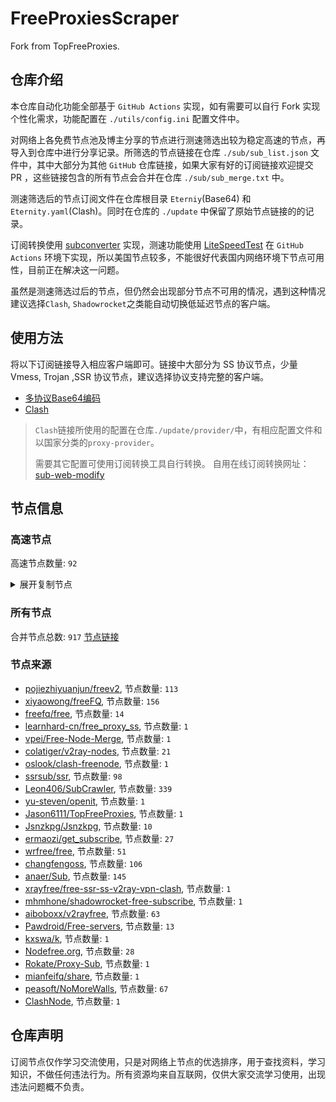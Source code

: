 # FreeProxiesScraper

Fork from TopFreeProxies.

## 仓库介绍
本仓库自动化功能全部基于 `GitHub Actions` 实现，如有需要可以自行 Fork 实现个性化需求，功能配置在 `./utils/config.ini` 配置文件中。

对网络上各免费节点池及博主分享的节点进行测速筛选出较为稳定高速的节点，再导入到仓库中进行分享记录。所筛选的节点链接在仓库 `./sub/sub_list.json` 文件中，其中大部分为其他 `GitHub` 仓库链接，如果大家有好的订阅链接欢迎提交 PR ，这些链接包含的所有节点会合并在仓库 `./sub/sub_merge.txt` 中。

测速筛选后的节点订阅文件在仓库根目录 `Eterniy`(Base64) 和 `Eternity.yaml`(Clash)。同时在仓库的 `./update` 中保留了原始节点链接的的记录。

订阅转换使用 [subconverter](https://github.com/tindy2013/subconverter) 实现，测速功能使用 [LiteSpeedTest](https://github.com/xxf098/LiteSpeedTest) 在 `GitHub Actions` 环境下实现，所以美国节点较多，不能很好代表国内网络环境下节点可用性，目前正在解决这一问题。

虽然是测速筛选过后的节点，但仍然会出现部分节点不可用的情况，遇到这种情况建议选择`Clash`, `Shadowrocket`之类能自动切换低延迟节点的客户端。

## 使用方法
将以下订阅链接导入相应客户端即可。链接中大部分为 SS 协议节点，少量 Vmess, Trojan ,SSR 协议节点，建议选择协议支持完整的客户端。

- [多协议Base64编码](https://raw.githubusercontent.com/caijh/FreeProxiesScraper/master/Eternity)
- [Clash](https://raw.githubusercontent.com/caijh/FreeProxiesScraper/master/Eternity.yaml)

>`Clash`链接所使用的配置在仓库`./update/provider/`中，有相应配置文件和以国家分类的`proxy-provider`。
>
>需要其它配置可使用订阅转换工具自行转换。
>自用在线订阅转换网址：[sub-web-modify](https://sub.v1.mk/)

## 节点信息
### 高速节点
高速节点数量: `92`
<details>
  <summary>展开复制节点</summary>

    vmess://eyJ2IjoiMiIsInBzIjoi8J+HqPCfh7Mg5Y+w5rm+XzEyMTMyMDAwMSIsImFkZCI6IjEwMy4xNTkuMjA2LjM1IiwicG9ydCI6IjMxOTQ1IiwidHlwZSI6Im5vbmUiLCJpZCI6ImUyZTUxMWIwLTdkZWYtNGUxYi1kMjM4LTZjYjUzOTFiMmUzZiIsImFpZCI6IjAiLCJuZXQiOiJ3cyIsInBhdGgiOiIvIiwiaG9zdCI6IjEwMy4xNTkuMjA2LjM1IiwidGxzIjoiIn0=
    vmess://eyJ2IjoiMiIsInBzIjoi8J+Hr/Cfh7UgZ2l0aHViLmNvbS9mcmVlZnEgLSDml6XmnKzkuJzkuqxMaW5vZGXmlbDmja7kuK3lv4MgMSIsImFkZCI6InY2LjU4MzE4MS54eXoiLCJwb3J0IjoiODAiLCJ0eXBlIjoibm9uZSIsImlkIjoiNTYxZDk1MzMtZTIwYS00ZmYwLTgzZDQtODBkMGNjNTg4ZGZiIiwiYWlkIjoiMCIsIm5ldCI6IndzIiwicGF0aCI6Ii8iLCJob3N0IjoidjYuNTgzMTgxLnh5eiIsInRscyI6IiJ9
    vmess://eyJ2IjoiMiIsInBzIjoi8J+HrfCfh7Ag6aaZ5rivKOayueeuoeegtOino+i1hOa6kOWQmzIuMCkgMiIsImFkZCI6IjAwMDAwMDAwMDAwMDAwMDAwMDAwMDAwMDAwMDAwMDAwMDAwMDAwMDAwMDAwMDAwMDAwMDAwMDAwMDAwMDAyYS5ub2RlLWZvci1iaWdhaXJwb3J0LndpbiIsInBvcnQiOiI0NDMiLCJ0eXBlIjoibm9uZSIsImlkIjoiNzgwNjVjMTQtZmM4MC00MGI1LWE0NmMtMGUzNGVmZGY4MmZhIiwiYWlkIjoiMCIsIm5ldCI6IndzIiwicGF0aCI6Ii8iLCJob3N0IjoiMDAwMDAwMDAwMDAwMDAwMDAwMDAwMDAwMDAwMDAwMDAwMDAwMDAwMDAwMDAwMDAwMDAwMDAwMDAwMDAwMDJhLm5vZGUtZm9yLWJpZ2FpcnBvcnQud2luIiwidGxzIjoiIn0=
    vmess://eyJ2IjoiMiIsInBzIjoi8J+HrfCfh7Ag6aaZ5rivKOayueeuoeegtOino+i1hOa6kOWQmzIuMCkiLCJhZGQiOiJpbjA1Lm15MTE4OC5vcmciLCJwb3J0IjoiNjMwODIiLCJ0eXBlIjoibm9uZSIsImlkIjoiYzE1MTdkZjQtNjQ1NC0zOWNlLTkwMzctZDVlY2NmYzcwM2I3IiwiYWlkIjoiMCIsIm5ldCI6IndzIiwicGF0aCI6Ii8iLCJob3N0IjoiaGt0My1jZG4udGVuY2VudC5iZXN0IiwidGxzIjoiIn0=
    vmess://eyJ2IjoiMiIsInBzIjoi8J+Hr/Cfh7Ug5pel5pysKOayueeuoeegtOino+i1hOa6kOWQmzIuMCkgNCIsImFkZCI6ImdnMS50YW5nbHUueHl6IiwicG9ydCI6IjgwIiwidHlwZSI6Im5vbmUiLCJpZCI6ImE0ZDFkM2RkLTUwOTctNGRkNS05M2ZhLTliNDEyMjMzMTc0ZiIsImFpZCI6IjAiLCJuZXQiOiJ3cyIsInBhdGgiOiIvYXBpL3YzL2Rvd25sb2FkLmdldEZpbGUiLCJob3N0Ijoic3Nyc3ViLnYwMi5hc3VrYS5idXp6IiwidGxzIjoiIn0=
    vmess://eyJ2IjoiMiIsInBzIjoi8J+Hr/Cfh7Ug5pel5pysKOayueeuoeegtOino+i1hOa6kOWQmzIuMCkgMyIsImFkZCI6ImluMDYubXkxMTg4Lm9yZyIsInBvcnQiOiI2MzA4NiIsInR5cGUiOiJub25lIiwiaWQiOiJjMTUxN2RmNC02NDU0LTM5Y2UtOTAzNy1kNWVjY2ZjNzAzYjciLCJhaWQiOiIwIiwibmV0Ijoid3MiLCJwYXRoIjoiL211Z3VhIiwiaG9zdCI6ImpwLWJhbGFuY2VyLm15bjFkZXMuY29tIiwidGxzIjoidGxzIn0=
    vmess://eyJ2IjoiMiIsInBzIjoi8J+Hr/Cfh7Ug5pel5pysKOayueeuoeegtOino+i1hOa6kOWQmzIuMCkiLCJhZGQiOiJpbjA0Lm15MTE4OC5vcmciLCJwb3J0IjoiNjMwODYiLCJ0eXBlIjoibm9uZSIsImlkIjoiYzE1MTdkZjQtNjQ1NC0zOWNlLTkwMzctZDVlY2NmYzcwM2I3IiwiYWlkIjoiMCIsIm5ldCI6IndzIiwicGF0aCI6Ii9tdWd1YSIsImhvc3QiOiJqcC1iYWxhbmNlci5teW4xZGVzLmNvbSIsInRscyI6InRscyJ9
    vmess://eyJ2IjoiMiIsInBzIjoi8J+Hr/Cfh7UgSlDwn5iIU1NSU1VCXzM1NTc4OTM1ODciLCJhZGQiOiJ5ZDIuYWluaXZwLmNvbSIsInBvcnQiOiIzMzIwMiIsInR5cGUiOiJub25lIiwiaWQiOiI5MjA0YWZjZC0wMjNlLTc4MWYtMWFiYy1jMTJlZmNjZDEzNDQiLCJhaWQiOiIwIiwibmV0Ijoid3MiLCJwYXRoIjoiL3JheSIsImhvc3QiOiJ5ZDIuYWluaXZwLmNvbSIsInRscyI6InRscyJ9
    ss://YWVzLTI1Ni1jZmI6YW1hem9uc2tyMDU@54.199.66.30:443#%F0%9F%87%AF%F0%9F%87%B5%20JP%F0%9F%98%88SSRSUB_3528396055
    trojan://95b@117.123.144.67:28825?allowInsecure=0&sni=30388d70-6f5c-4d7c-8daa-9d3df7c5c526.9150e878-8296-4798-a172-c3fe66b8dee5.ddnsgeek.com#%F0%9F%87%B0%F0%9F%87%B7%20%E9%9F%A9%E5%9B%BD%2BV2CROSS.COM
    trojan://95b@211.107.201.14:25001?allowInsecure=0&sni=5ae52850-e7f0-481c-8cff-6c1ed17fd9f1.91f1a2e9-9f15-4330-996f-0b6bc7c8fa5b.theworkpc.com#%F0%9F%87%B0%F0%9F%87%B7%20%E9%9F%A9%E5%9B%BD%2BV2CROSS.COM%202
    trojan://2155145a-b1b5-443a-8977-670f6bd10f02@bgroup.node1.t.nodelist-airport.com:50001?allowInsecure=0#%F0%9F%87%AF%F0%9F%87%B5%20%E6%97%A5%E6%9C%AC%2B%E4%B8%9C%E4%BA%ACAmazon%E6%95%B0%E6%8D%AE%E4%B8%AD%E5%BF%83
    trojan://a3ca0380-8a17-403a-a5b3-a9f6e59be193@claw-ali-hkg-1ge.china-next-generation-any-path-smart-route-global.2h.ma:443?allowInsecure=0&sni=claw-ali-hkg-1ge.china-next-generation-any-path-smart-route-global.2h.ma#%F0%9F%87%AD%F0%9F%87%B0%20%E9%A6%99%E6%B8%AF%2B%E9%98%BF%E9%87%8C%E4%BA%91
    trojan://95b@aliyun.2096.us.kg:443?allowInsecure=0&sni=68123106-3e43-4958-b75a-b06e81eabf79.50d88e28-a870-497d-bf87-c20fb6802871.camdvr.org#%F0%9F%87%AD%F0%9F%87%B0%20%E9%A6%99%E6%B8%AF%2B%E7%94%B5%E8%AE%AF%E7%9B%88%E7%A7%91%E6%9C%89%E9%99%90%E5%85%AC%E5%8F%B8
    vmess://eyJ2IjoiMiIsInBzIjoi8J+HrfCfh7AgSEvwn5iIU1NSU1VCXzMxMjgyOTIyMzciLCJhZGQiOiIxMjAuMjMyLjE1My4yNyIsInBvcnQiOiI1ODAwMiIsInR5cGUiOiJub25lIiwiaWQiOiI0MTgwNDhhZi1hMjkzLTRiOTktOWIwYy05OGNhMzU4MGRkMjQiLCJhaWQiOiI2NCIsIm5ldCI6InRjcCIsInBhdGgiOiIvIiwiaG9zdCI6IjY4MTIzMTA2LTNlNDMtNDk1OC1iNzVhLWIwNmU4MWVhYmY3OS41MGQ4OGUyOC1hODcwLTQ5N2QtYmY4Ny1jMjBmYjY4MDI4NzEuY2FtZHZyLm9yZyIsInRscyI6IiJ9
    vmess://eyJ2IjoiMiIsInBzIjoi8J+HqPCfh7Mg5Y+w5rm+XzEyMTMyMDAwMiIsImFkZCI6IjQ1LjEyMS40OC4xOTYiLCJwb3J0IjoiMTAwMDEiLCJ0eXBlIjoibm9uZSIsImlkIjoiMGVkMzU2MjktOTE5YS00ODkxLWJhMGYtMTNjZDE5OGY4NjNiIiwiYWlkIjoiMCIsIm5ldCI6InRjcCIsInBhdGgiOiIvIiwiaG9zdCI6IjY4MTIzMTA2LTNlNDMtNDk1OC1iNzVhLWIwNmU4MWVhYmY3OS41MGQ4OGUyOC1hODcwLTQ5N2QtYmY4Ny1jMjBmYjY4MDI4NzEuY2FtZHZyLm9yZyIsInRscyI6IiJ9
    vmess://eyJ2IjoiMiIsInBzIjoi8J+HqPCfh7Mg5Y+w5rm+XzEyMTMyMDAwNiIsImFkZCI6IjEyMy41OC4xOTcuNzAiLCJwb3J0IjoiNDQzIiwidHlwZSI6Im5vbmUiLCJpZCI6IjRjYTAxOTZjLTA1ZTctNDVlYi05MDM2LTY5MmMyMDFmNDVmYiIsImFpZCI6IjAiLCJuZXQiOiJ3cyIsInBhdGgiOiIvIiwiaG9zdCI6IiIsInRscyI6IiJ9
    vmess://eyJ2IjoiMiIsInBzIjoi8J+HqPCfh7Mg5Y+w5rm+XzEyMTMyMDAwNyIsImFkZCI6IjE1Mi4zMi4xNjcuMTY2IiwicG9ydCI6IjE5NTg4IiwidHlwZSI6Im5vbmUiLCJpZCI6ImUxNjBkMGJhLTViMWEtNDQ4Yy1mY2ZiLTM1YmZjNWMyYjFiNSIsImFpZCI6IjAiLCJuZXQiOiJ0Y3AiLCJwYXRoIjoiLyIsImhvc3QiOiIiLCJ0bHMiOiIifQ==
    vmess://eyJ2IjoiMiIsInBzIjoi8J+HuPCfh6wg5paw5Yqg5Z2hXzEyMTMyMDAwMSIsImFkZCI6IjguMjIyLjIzOS43IiwicG9ydCI6IjMwMzI3IiwidHlwZSI6Im5vbmUiLCJpZCI6ImIzMTNlNjcwLWJmZDQtNGI2Mi1kMzE0LTBkMjk2ZTM2MzE5MiIsImFpZCI6IjAiLCJuZXQiOiJ0Y3AiLCJwYXRoIjoiLyIsImhvc3QiOiIiLCJ0bHMiOiIifQ==
    vmess://eyJ2IjoiMiIsInBzIjoi8J+HuPCfh6wg5paw5Yqg5Z2hXzEyMTMyMDAwNCIsImFkZCI6IjIwNy4xNDguNzcuMjE1IiwicG9ydCI6IjIiLCJ0eXBlIjoibm9uZSIsImlkIjoiNmUyMDgwYmMtMDdiMC00MDQ2LThjNmEtYmI1YTE4ZTEyZjdjIiwiYWlkIjoiMCIsIm5ldCI6IndzIiwicGF0aCI6Ii8iLCJob3N0IjoiIiwidGxzIjoiIn0=
    vmess://eyJ2IjoiMiIsInBzIjoi8J+HuPCfh6wg5paw5Yqg5Z2hXzEyMTMyMDAwOCIsImFkZCI6IjguMjE5LjI0MC4xMjAiLCJwb3J0IjoiMzI5NjkiLCJ0eXBlIjoibm9uZSIsImlkIjoiOTUyNDkwMjAtZmJiNy00NTkyLWVmY2UtNmFkMzk1NGMzZmFkIiwiYWlkIjoiMCIsIm5ldCI6InRjcCIsInBhdGgiOiIvIiwiaG9zdCI6IiIsInRscyI6IiJ9
    vmess://eyJ2IjoiMiIsInBzIjoi8J+HuPCfh6wg5paw5Yqg5Z2hXzEyMTMyMDAwOSIsImFkZCI6IjguMjE5LjU5LjYzIiwicG9ydCI6IjEyNjgxIiwidHlwZSI6Im5vbmUiLCJpZCI6ImNjNThjYmRjLWMzNmYtNDJmNC05MjU0LThmNGZjNTY0MjQ2YiIsImFpZCI6IjAiLCJuZXQiOiJ0Y3AiLCJwYXRoIjoiLyIsImhvc3QiOiIiLCJ0bHMiOiIifQ==
    vmess://eyJ2IjoiMiIsInBzIjoi8J+HuPCfh6wg5paw5Yqg5Z2hXzEyMTMyMDAzNyIsImFkZCI6IjguMjE5LjU5LjIyMiIsInBvcnQiOiI0Njk5OCIsInR5cGUiOiJub25lIiwiaWQiOiI1YzliZWQxYS03MTZiLTQzZTctYzgwNy05ZTA3NTgxODYzNjAiLCJhaWQiOiIwIiwibmV0Ijoid3MiLCJwYXRoIjoiLyIsImhvc3QiOiIiLCJ0bHMiOiIifQ==
    vmess://eyJ2IjoiMiIsInBzIjoi8J+HuPCfh6wg5paw5Yqg5Z2hXzEyMTMyMDA5MCIsImFkZCI6IjE0My40Mi42Ni45IiwicG9ydCI6IjQwNjM3IiwidHlwZSI6Im5vbmUiLCJpZCI6IjdlMzBkMDM5LTE3NTEtNGZiZC1hYTBhLTkxOGIwMzAwMzUxNSIsImFpZCI6IjAiLCJuZXQiOiJ3cyIsInBhdGgiOiIvY2hhbWkiLCJob3N0IjoiIiwidGxzIjoiIn0=
    vmess://eyJ2IjoiMiIsInBzIjoi8J+Hr/Cfh7Ug5pel5pysXzEyMTMyMDAwMSIsImFkZCI6IjEwMy4zNS4xOTAuNjUiLCJwb3J0IjoiNDQzIiwidHlwZSI6Im5vbmUiLCJpZCI6ImVkNTMxZWJlLTQ5NzEtNDdmOS1hODgxLTYzNmQwYjEwMWE0NSIsImFpZCI6IjAiLCJuZXQiOiJ3cyIsInBhdGgiOiIvIiwiaG9zdCI6IiIsInRscyI6IiJ9
    vmess://eyJ2IjoiMiIsInBzIjoi8J+Hr/Cfh7Ug5pel5pysXzEyMTMyMDAwNyIsImFkZCI6IjY0LjE3Ni4zOS4zMSIsInBvcnQiOiI1NjI2MiIsInR5cGUiOiJub25lIiwiaWQiOiI1OTBmMjc0NC1lOWQxLTRmMmMtYTM4NC1kMzViNzM2YmNhNDEiLCJhaWQiOiIwIiwibmV0IjoidGNwIiwicGF0aCI6Ii8iLCJob3N0IjoiIiwidGxzIjoiIn0=
    vmess://eyJ2IjoiMiIsInBzIjoi8J+Hr/Cfh7Ug5pel5pysXzEyMTMyMDAwOSIsImFkZCI6ImtreXgueXlkc2lpLmNvbSIsInBvcnQiOiI4MCIsInR5cGUiOiJub25lIiwiaWQiOiJmMzJmYjYzNy02N2ViLTQ4YmUtOWYyOS00NTIzYzQ3MjBkZTciLCJhaWQiOiIwIiwibmV0Ijoid3MiLCJwYXRoIjoiLyIsImhvc3QiOiJ5eHR3LjY1MTU2OC54eXoiLCJ0bHMiOiIifQ==
    vmess://eyJ2IjoiMiIsInBzIjoi8J+Hr/Cfh7Ug5pel5pysXzEyMTMyMDAyMiIsImFkZCI6IjE0OS4yOC4xOS42MyIsInBvcnQiOiI0MjI4MCIsInR5cGUiOiJub25lIiwiaWQiOiI4MjNjYTBkNC1hN2Y4LTRlOTktODA5MC0yMzUxZjcxOGQxMDYiLCJhaWQiOiIwIiwibmV0IjoidGNwIiwicGF0aCI6Ii8iLCJob3N0IjoieXh0dy42NTE1NjgueHl6IiwidGxzIjoiIn0=
    vmess://eyJ2IjoiMiIsInBzIjoi8J+Hr/Cfh7Ug5pel5pysXzEyMTMyMDAyMyIsImFkZCI6IjQ1Ljc3LjE3Ni4yMTciLCJwb3J0IjoiMTYxNDIiLCJ0eXBlIjoibm9uZSIsImlkIjoiMWY1N2ExY2MtZDM5NS00YmRlLWJmY2YtZjYyYThhNGY5NTU5IiwiYWlkIjoiMCIsIm5ldCI6InRjcCIsInBhdGgiOiIvIiwiaG9zdCI6Inl4dHcuNjUxNTY4Lnh5eiIsInRscyI6IiJ9
    vmess://eyJ2IjoiMiIsInBzIjoi8J+Hr/Cfh7Ug5pel5pysXzEyMTMyMDAyNCIsImFkZCI6IjEzOS4xODAuMjAyLjIxMyIsInBvcnQiOiI0MjQzNCIsInR5cGUiOiJub25lIiwiaWQiOiJkOWE3YzUyOS1mOThiLTQyOWItZWIyNi1jOTA5NzljOTEwYTMiLCJhaWQiOiIwIiwibmV0IjoidGNwIiwicGF0aCI6Ii8iLCJob3N0IjoieXh0dy42NTE1NjgueHl6IiwidGxzIjoiIn0=
    vmess://eyJ2IjoiMiIsInBzIjoi8J+Hr/Cfh7Ug5pel5pysXzEyMTMyMDAyNSIsImFkZCI6IjEzOS4xNjIuMTI1Ljk3IiwicG9ydCI6IjQ5NDk5IiwidHlwZSI6Im5vbmUiLCJpZCI6IjNjZTFkMmUzLTBlMWItNGIwMC05MjFiLWZjYzBmOGFiZTFmNiIsImFpZCI6IjAiLCJuZXQiOiJ0Y3AiLCJwYXRoIjoiLyIsImhvc3QiOiJ5eHR3LjY1MTU2OC54eXoiLCJ0bHMiOiIifQ==
    vmess://eyJ2IjoiMiIsInBzIjoi8J+Hr/Cfh7Ug5pel5pysXzEyMTMyMDAyNyIsImFkZCI6IjE3Mi4xMDUuMjI2LjE2NiIsInBvcnQiOiIzNjE3MyIsInR5cGUiOiJub25lIiwiaWQiOiI1ZGU4MDhkMS1iNzA3LTQ2MmMtODNmMy02ODczOTUwNGFkNzAiLCJhaWQiOiIwIiwibmV0IjoidGNwIiwicGF0aCI6Ii8iLCJob3N0IjoieXh0dy42NTE1NjgueHl6IiwidGxzIjoiIn0=
    vmess://eyJ2IjoiMiIsInBzIjoi8J+Hr/Cfh7Ug5pel5pysXzEyMTMyMDAyOCIsImFkZCI6IjIwMi4xODIuMTA3LjUyIiwicG9ydCI6IjEyNjI2IiwidHlwZSI6Im5vbmUiLCJpZCI6IjRiMDFlNTE3LWY5OGEtNGRiZC04MDJiLTAyMzMwMmFmYzJmNyIsImFpZCI6IjAiLCJuZXQiOiJ0Y3AiLCJwYXRoIjoiLyIsImhvc3QiOiJ5eHR3LjY1MTU2OC54eXoiLCJ0bHMiOiIifQ==
    vmess://eyJ2IjoiMiIsInBzIjoi8J+Hr/Cfh7Ug5pel5pysXzEyMTMyMDAyOSIsImFkZCI6IjEzOS4xNjIuOTAuMTcwIiwicG9ydCI6IjI5NDc1IiwidHlwZSI6Im5vbmUiLCJpZCI6ImQ5ZGM1MDZiLTliY2YtNDk3ZS1lYTExLTUzYzM2OWUyYjM0MyIsImFpZCI6IjAiLCJuZXQiOiJ0Y3AiLCJwYXRoIjoiLyIsImhvc3QiOiJ5eHR3LjY1MTU2OC54eXoiLCJ0bHMiOiIifQ==
    vmess://eyJ2IjoiMiIsInBzIjoi8J+Hr/Cfh7Ug5pel5pysXzEyMTMyMDAzOCIsImFkZCI6IjEzOC4yLjQ0LjIxMSIsInBvcnQiOiIyMDA4MSIsInR5cGUiOiJub25lIiwiaWQiOiI1OTNiODUyNS0wYzQ4LTRiMGYtZDlhZi0yZDczYTkxNDg5NzMiLCJhaWQiOiI2NCIsIm5ldCI6InRjcCIsInBhdGgiOiIvIiwiaG9zdCI6Inl4dHcuNjUxNTY4Lnh5eiIsInRscyI6IiJ9
    vmess://eyJ2IjoiMiIsInBzIjoi8J+Hr/Cfh7Ug5pel5pysXzEyMTMyMDA0NSIsImFkZCI6IjE2Ny4xNzkuODMuMTM4IiwicG9ydCI6IjM2MDEzIiwidHlwZSI6Im5vbmUiLCJpZCI6Ijk3NzAwMzcyLTA3ZDAtNGUxMC1kYjk2LTkzNzg0NGYzMGE1MCIsImFpZCI6IjAiLCJuZXQiOiJ0Y3AiLCJwYXRoIjoiLyIsImhvc3QiOiJ5eHR3LjY1MTU2OC54eXoiLCJ0bHMiOiIifQ==
    vmess://eyJ2IjoiMiIsInBzIjoi8J+Hr/Cfh7Ug5pel5pysXzEyMTMyMDA1MSIsImFkZCI6IjQ1Ljg4LjQzLjE0MyIsInBvcnQiOiI1MTgwMSIsInR5cGUiOiJub25lIiwiaWQiOiI0MTgwNDhhZi1hMjkzLTRiOTktOWIwYy05OGNhMzU4MGRkMjQiLCJhaWQiOiI2NCIsIm5ldCI6InRjcCIsInBhdGgiOiIvIiwiaG9zdCI6Inl4dHcuNjUxNTY4Lnh5eiIsInRscyI6IiJ9
    vmess://eyJ2IjoiMiIsInBzIjoi8J+Hr/Cfh7Ug5pel5pysXzEyMTMyMDA1NCIsImFkZCI6IjQ1Ljg4LjQzLjE2MyIsInBvcnQiOiI1MTgwMSIsInR5cGUiOiJub25lIiwiaWQiOiI0MTgwNDhhZi1hMjkzLTRiOTktOWIwYy05OGNhMzU4MGRkMjQiLCJhaWQiOiI2NCIsIm5ldCI6InRjcCIsInBhdGgiOiIvIiwiaG9zdCI6Inl4dHcuNjUxNTY4Lnh5eiIsInRscyI6IiJ9
    vmess://eyJ2IjoiMiIsInBzIjoi8J+HrfCfh7Ag6aaZ5rivXzEyMTMyMDAwMSIsImFkZCI6IjExNS4xMjYuNTAuMTExIiwicG9ydCI6IjE2Mzk5IiwidHlwZSI6Im5vbmUiLCJpZCI6IjBhODI0NjYwLThiMTctNDY2NS1kMmI0LWE4NmM3ZjE1ZDMyYSIsImFpZCI6IjAiLCJuZXQiOiJ0Y3AiLCJwYXRoIjoiLyIsImhvc3QiOiJ5eHR3LjY1MTU2OC54eXoiLCJ0bHMiOiIifQ==
    vmess://eyJ2IjoiMiIsInBzIjoi8J+HrfCfh7Ag6aaZ5rivXzEyMTMyMDAwOCIsImFkZCI6IjkxLjE0OS4yMzYuNzAiLCJwb3J0IjoiNTk2MzgiLCJ0eXBlIjoibm9uZSIsImlkIjoiOWZjZWMzMWQtNDBhYS00Zjk4LThjNDctMDI5NjA4NGZlM2ZmIiwiYWlkIjoiMCIsIm5ldCI6InRjcCIsInBhdGgiOiIvIiwiaG9zdCI6Inl4dHcuNjUxNTY4Lnh5eiIsInRscyI6IiJ9
    vmess://eyJ2IjoiMiIsInBzIjoi8J+HrfCfh7Ag6aaZ5rivXzEyMTMyMDAxMiIsImFkZCI6IjQ3LjI0Mi43Ni4xMjUiLCJwb3J0IjoiNDU2MzEiLCJ0eXBlIjoibm9uZSIsImlkIjoiZjE3ZDFhOTktNWIzYS00M2RhLWU1OWEtYWQ1NWNiYTg1YzI3IiwiYWlkIjoiMCIsIm5ldCI6IndzIiwicGF0aCI6Ii8iLCJob3N0IjoiIiwidGxzIjoiIn0=
    ss://Y2hhY2hhMjAtaWV0Zi1wb2x5MTMwNTo2ZDI0NzYxNy0wMWE4LTQ3MjAtOWM0ZS1jNWM2OGViZjc1YzU@tw.miaolianyunapp.com:51161#%F0%9F%87%A8%F0%9F%87%B3%20%E5%8F%B0%E6%B9%BE%2001
    trojan://0028109a-37ed-4ded-b858-e566388a904c@jp006.421421.xyz:20230?allowInsecure=0&sni=421421.xyz#%F0%9F%87%AF%F0%9F%87%B5%20%E6%97%A5%E6%9C%AC06
    trojan://0028109a-37ed-4ded-b858-e566388a904c@jp008.421421.xyz:20230?allowInsecure=0&sni=421421.xyz#%F0%9F%87%AF%F0%9F%87%B5%20%E6%97%A5%E6%9C%AC08
    vmess://eyJ2IjoiMiIsInBzIjoi8J+HuvCfh7gg576O5Zu9IDEwMCIsImFkZCI6IjEwNC4yNi4wLjE2MyIsInBvcnQiOiIyMDg2IiwidHlwZSI6Im5vbmUiLCJpZCI6ImJjNjVmYWMyLTdkYzctNDI2Zi1hY2RkLTA3NzlhNTAzNWJkZSIsImFpZCI6IjAiLCJuZXQiOiJ3cyIsInBhdGgiOiJnaXRodWIuY29tL0FsdmluOTk5OSIsImhvc3QiOiJwMS42MTMwNTUueHl6IiwidGxzIjoiIn0=
    vmess://eyJ2IjoiMiIsInBzIjoi8J+HuvCfh7gg576O5Zu9IDA4MSIsImFkZCI6IjEwNC4yNi4wLjExNCIsInBvcnQiOiI4ODgwIiwidHlwZSI6Im5vbmUiLCJpZCI6IjkwZjhmNGRjLTgwOTItNDM1NS05MDQ3LTA1ZjUwNmY1ZTlhYiIsImFpZCI6IjAiLCJuZXQiOiJ3cyIsInBhdGgiOiJnaXRodWIuY29tL0FsdmluOTk5OSIsImhvc3QiOiJtMS4xMDY3NzgueHl6IiwidGxzIjoiIn0=
    vmess://eyJ2IjoiMiIsInBzIjoi8J+HuvCfh7gg576O5Zu9IDA3OCIsImFkZCI6IjEwNC4xOC4xMTQuODMiLCJwb3J0IjoiODg4MCIsInR5cGUiOiJub25lIiwiaWQiOiI5MGY4ZjRkYy04MDkyLTQzNTUtOTA0Ny0wNWY1MDZmNWU5YWIiLCJhaWQiOiIwIiwibmV0Ijoid3MiLCJwYXRoIjoiZ2l0aHViLmNvbS9BbHZpbjk5OTkiLCJob3N0IjoibTEuMTA2Nzc4Lnh5eiIsInRscyI6IiJ9
    vmess://eyJ2IjoiMiIsInBzIjoi8J+HuvCfh7gg576O5Zu9IDA1MSIsImFkZCI6IjEwNC4yMS4yMzguMTYyIiwicG9ydCI6Ijg4ODAiLCJ0eXBlIjoibm9uZSIsImlkIjoiOTBmOGY0ZGMtODA5Mi00MzU1LTkwNDctMDVmNTA2ZjVlOWFiIiwiYWlkIjoiMCIsIm5ldCI6IndzIiwicGF0aCI6ImdpdGh1Yi5jb20vQWx2aW45OTk5IiwiaG9zdCI6Im0xLjEwNjc3OC54eXoiLCJ0bHMiOiIifQ==
    vmess://eyJ2IjoiMiIsInBzIjoi8J+HqPCfh6Yg5Yqg5ou/5aSnIDAxNCIsImFkZCI6IjEwNC4yNi41LjEwMyIsInBvcnQiOiIyMDgyIiwidHlwZSI6Im5vbmUiLCJpZCI6IjVmM2YwOWFkLTg5Y2ItNGU5NC1hN2FkLWFhODIzOTkxMzU1NSIsImFpZCI6IjAiLCJuZXQiOiJ3cyIsInBhdGgiOiJnaXRodWIuY29tL0FsdmluOTk5OSIsImhvc3QiOiJpcDMuNjkyOTE5OC54eXoiLCJ0bHMiOiIifQ==
    vmess://eyJ2IjoiMiIsInBzIjoi8J+HuvCfh7gg576O5Zu9IDAyNiIsImFkZCI6IjE2OC4xMDAuNi40NiIsInBvcnQiOiIyMDgyIiwidHlwZSI6Im5vbmUiLCJpZCI6IjVmM2YwOWFkLTg5Y2ItNGU5NC1hN2FkLWFhODIzOTkxMzU1NSIsImFpZCI6IjAiLCJuZXQiOiJ3cyIsInBhdGgiOiIvZ2l0aHViLmNvbS9BbHZpbjk5OTkiLCJob3N0IjoiaXAxOC42OTI5MTk4Lnh5eiIsInRscyI6IiJ9
    vmess://eyJ2IjoiMiIsInBzIjoi8J+HuvCfh7gg576O5Zu9IDA5MyIsImFkZCI6IjEwNC4xOC4xMTQuNSIsInBvcnQiOiIyMDg2IiwidHlwZSI6Im5vbmUiLCJpZCI6ImJjNjVmYWMyLTdkYzctNDI2Zi1hY2RkLTA3NzlhNTAzNWJkZSIsImFpZCI6IjAiLCJuZXQiOiJ3cyIsInBhdGgiOiJnaXRodWIuY29tL0FsdmluOTk5OSIsImhvc3QiOiJwMS42MTMwNTUueHl6IiwidGxzIjoiIn0=
    vmess://eyJ2IjoiMiIsInBzIjoi8J+HqPCfh6Yg5Yqg5ou/5aSnIDAxMiIsImFkZCI6IjEwNC4xOS40NS40NyIsInBvcnQiOiIyMDgyIiwidHlwZSI6Im5vbmUiLCJpZCI6IjVmM2YwOWFkLTg5Y2ItNGU5NC1hN2FkLWFhODIzOTkxMzU1NSIsImFpZCI6IjAiLCJuZXQiOiJ3cyIsInBhdGgiOiJnaXRodWIuY29tL0FsdmluOTk5OSIsImhvc3QiOiJpcDI4LjY5MjkxOTgueHl6IiwidGxzIjoiIn0=
    vmess://eyJ2IjoiMiIsInBzIjoi8J+HuvCfh7gg576O5Zu9IDAzOCIsImFkZCI6IjE0MS4xOTMuMjEzLjgxIiwicG9ydCI6IjIwODIiLCJ0eXBlIjoibm9uZSIsImlkIjoiNWYzZjA5YWQtODljYi00ZTk0LWE3YWQtYWE4MjM5OTEzNTU1IiwiYWlkIjoiMCIsIm5ldCI6IndzIiwicGF0aCI6Ii9naXRodWIuY29tL0FsdmluOTk5OSIsImhvc3QiOiJpcDE4LjY5MjkxOTgueHl6IiwidGxzIjoiIn0=
    vmess://eyJ2IjoiMiIsInBzIjoi8J+HuvCfh7gg576O5Zu9IDAyMCIsImFkZCI6IjE2Mi4xNTkuNDUuMTAyIiwicG9ydCI6IjIwODIiLCJ0eXBlIjoibm9uZSIsImlkIjoiNWYzZjA5YWQtODljYi00ZTk0LWE3YWQtYWE4MjM5OTEzNTU1IiwiYWlkIjoiMCIsIm5ldCI6IndzIiwicGF0aCI6ImdpdGh1Yi5jb20vQWx2aW45OTk5IiwiaG9zdCI6ImU0LjY5MjkxOTgueHl6IiwidGxzIjoiIn0=
    vmess://eyJ2IjoiMiIsInBzIjoi8J+HuvCfh7gg576O5Zu9IDA4MiIsImFkZCI6IjEwNC4xOC4xMTQuNjIiLCJwb3J0IjoiODg4MCIsInR5cGUiOiJub25lIiwiaWQiOiI5MGY4ZjRkYy04MDkyLTQzNTUtOTA0Ny0wNWY1MDZmNWU5YWIiLCJhaWQiOiIwIiwibmV0Ijoid3MiLCJwYXRoIjoiZ2l0aHViLmNvbS9BbHZpbjk5OTkiLCJob3N0IjoibTEuMTA2Nzc4Lnh5eiIsInRscyI6IiJ9
    vmess://eyJ2IjoiMiIsInBzIjoi8J+HqPCfh6Yg5Yqg5ou/5aSnIDAyNSIsImFkZCI6Imljb29rLnR3IiwicG9ydCI6IjIwODIiLCJ0eXBlIjoibm9uZSIsImlkIjoiNWYzZjA5YWQtODljYi00ZTk0LWE3YWQtYWE4MjM5OTEzNTU1IiwiYWlkIjoiMCIsIm5ldCI6IndzIiwicGF0aCI6ImdpdGh1Yi5jb20vQWx2aW45OTk5IiwiaG9zdCI6ImlwMy42OTI5MTk4Lnh5eiIsInRscyI6IiJ9
    vmess://eyJ2IjoiMiIsInBzIjoi8J+HqPCfh6Yg5Yqg5ou/5aSnIDA4NyIsImFkZCI6IjE2Mi4xNTkuMTQwLjkzIiwicG9ydCI6IjIwODIiLCJ0eXBlIjoibm9uZSIsImlkIjoiNWYzZjA5YWQtODljYi00ZTk0LWE3YWQtYWE4MjM5OTEzNTU1IiwiYWlkIjoiMCIsIm5ldCI6IndzIiwicGF0aCI6ImdpdGh1Yi5jb20vQWx2aW45OTk5IiwiaG9zdCI6ImlwMy42OTI5MTk4Lnh5eiIsInRscyI6IiJ9
    vmess://eyJ2IjoiMiIsInBzIjoi8J+HuvCfh7ggZ2l0aHViLmNvbS9mcmVlZnEgLSDnvo7lm71DbG91ZEZsYXJl5YWs5Y+4Q0RO6IqC54K5IDQiLCJhZGQiOiJ3d3cuZGFya3Jvb20ubG9sIiwicG9ydCI6IjgwODAiLCJ0eXBlIjoibm9uZSIsImlkIjoiMjI4MjZiNDQtNWMxYS00YjRiLWRiYWEtODNhMmU4YmQ5NWYwIiwiYWlkIjoiMCIsIm5ldCI6IndzIiwicGF0aCI6Ii8iLCJob3N0Ijoid3d3LmRhcmtyb29tLmxvbCIsInRscyI6IiJ9
    trojan://telegram-id-privatevpns@3.67.211.46:22222?allowInsecure=0&sni=trojan.burgerip.co.uk#%F0%9F%87%BA%F0%9F%87%B8%20%E7%BE%8E%E5%9B%BD%2BAmazon%2BEC2%E6%9C%8D%E5%8A%A1%E5%99%A8%204
    trojan://telegram-id-directvpn@3.78.23.212:22222?allowInsecure=0&sni=trojan.burgerip.co.uk#%F0%9F%87%BA%F0%9F%87%B8%20%E7%BE%8E%E5%9B%BD%2BAmazon%2BEC2%E6%9C%8D%E5%8A%A1%E5%99%A8%205
    trojan://telegram-id-privatevpns@13.36.4.38:22222?allowInsecure=0&sni=trojan.burgerip.co.uk#%F0%9F%87%BA%F0%9F%87%B8%20%E7%BE%8E%E5%9B%BD%2BAmazon%E6%95%B0%E6%8D%AE%E4%B8%AD%E5%BF%83
    trojan://telegram-id-privatevpns@18.169.245.178:22222?allowInsecure=0&sni=trojan.burgerip.co.uk#%F0%9F%87%BA%F0%9F%87%B8%20%E7%BE%8E%E5%9B%BD%2BAmazon%E6%95%B0%E6%8D%AE%E4%B8%AD%E5%BF%83%202
    trojan://telegram-id-privatevpns@18.175.105.52:22222?allowInsecure=0&sni=trojan.burgerip.co.uk#%F0%9F%87%BA%F0%9F%87%B8%20%E7%BE%8E%E5%9B%BD%2BAmazon%E6%95%B0%E6%8D%AE%E4%B8%AD%E5%BF%83%203
    trojan://bpb-trojan@104.17.147.22:2053?allowInsecure=0&sni=bPB-worker-PANeL1-e4p.paGes.DeV#%F0%9F%87%BA%F0%9F%87%B8%20%E7%BE%8E%E5%9B%BD%2BCloudFlare%E8%8A%82%E7%82%B9
    trojan://bpb-trojan@104.19.35.14:443?allowInsecure=0&sni=BPB-wOrkeR-pANel1-E4P.pageS.DeV#%F0%9F%87%BA%F0%9F%87%B8%20%E7%BE%8E%E5%9B%BD%2BCloudFlare%E8%8A%82%E7%82%B9%202
    trojan://Trevely@108.162.193.110:443?allowInsecure=0&sni=trojan.trevely.us.kg#%F0%9F%87%BA%F0%9F%87%B8%20%E7%BE%8E%E5%9B%BD%2BCloudFlare%E8%8A%82%E7%82%B9%203
    trojan://auto@162.159.136.232:8443?allowInsecure=0&sni=e9464f45.trauma-2r4.pages.dev#%F0%9F%87%BA%F0%9F%87%B8%20%E7%BE%8E%E5%9B%BD%2BCloudFlare%E8%8A%82%E7%82%B9%204
    ss://YWVzLTI1Ni1jZmI6YW1hem9uc2tyMDU@54.203.119.192:443#0%7C--11
    ss://YWVzLTI1Ni1jZmI6YW1hem9uc2tyMDU@47.128.246.130:443#0%7C--5
    vmess://eyJ2IjoiMiIsInBzIjoiVU3wn5iIU1NSU1VCXzI0ODc3NjgwMTAiLCJhZGQiOiIxNzIuNjQuMTY3LjM1IiwicG9ydCI6IjIwOTUiLCJ0eXBlIjoibm9uZSIsImlkIjoiMThkOTYxOTAtYzEwZi00NDhmLWE4MmEtMmQzNmRmNWMzY2RlIiwiYWlkIjoiMCIsIm5ldCI6IndzIiwicGF0aCI6Ii9naXRodWIuY29tL0FsdmluOTk5OSIsImhvc3QiOiJpcDExLjYwMTY3MjUueHl6IiwidGxzIjoiIn0=
    vmess://eyJ2IjoiMiIsInBzIjoi6L+Z5Lqb6IqC54K55Y+q6IO95aSH55So5oiW6ICF6Ziy5q2i5aSx6IGU77yM6Jm954S26LSo6YeP5bm25LiN5piv5b6I5aW977yM5Lmf6K+35L2O6LCD5L2/55SoKSAxMjEiLCJhZGQiOiJldXNlcnY5cC5lemRkbnMudGsiLCJwb3J0IjoiODAiLCJ0eXBlIjoibm9uZSIsImlkIjoiY2E4NzA0ODMtZmE3ZC00ZjY0LTk4M2EtNmVkNDU1MTQzYWNhIiwiYWlkIjoiMCIsIm5ldCI6IndzIiwicGF0aCI6Ii9saXZlIiwiaG9zdCI6ImV1c2VydjlwLmV6ZGRucy50ayIsInRscyI6IiJ9
    vmess://eyJ2IjoiMiIsInBzIjoi6L+Z5Lqb6IqC54K55Y+q6IO95aSH55So5oiW6ICF6Ziy5q2i5aSx6IGU77yM6Jm954S26LSo6YeP5bm25LiN5piv5b6I5aW977yM5Lmf6K+35L2O6LCD5L2/55SoKSAxMjkiLCJhZGQiOiJ3d3cuZGlnaXRhbG9jZWFuLmNvbSIsInBvcnQiOiI0NDMiLCJ0eXBlIjoibm9uZSIsImlkIjoiM2EzZTI2M2QtMjIzZi00OWNjLWJiZGItZjdlMDdhNTVlNmZlIiwiYWlkIjoiMCIsIm5ldCI6IndzIiwicGF0aCI6Ii8xMTExMTEub25saW5lIiwiaG9zdCI6Ind3dy5kaWdpdGFsb2NlYW4uY29tIiwidGxzIjoidGxzIn0=
    vmess://eyJ2IjoiMiIsInBzIjoi6L+Z5Lqb6IqC54K55Y+q6IO95aSH55So5oiW6ICF6Ziy5q2i5aSx6IGU77yM6Jm954S26LSo6YeP5bm25LiN5piv5b6I5aW977yM5Lmf6K+35L2O6LCD5L2/55SoKSAxMzAiLCJhZGQiOiJiYW40LmZlaWNsb3VkZGQubWUiLCJwb3J0IjoiNDQzIiwidHlwZSI6Im5vbmUiLCJpZCI6IjZkYTQzMWU0LWQ3YjEtNGY2MS1iM2UyLWYzZjhkNmYwM2JiOCIsImFpZCI6IjYwIiwibmV0Ijoid3MiLCJwYXRoIjoiL3NkYWZhc2ZzYSIsImhvc3QiOiJiYW40LmZlaWNsb3VkZGQubWUiLCJ0bHMiOiJ0bHMifQ==
    vmess://eyJ2IjoiMiIsInBzIjoi6L+Z5Lqb6IqC54K55Y+q6IO95aSH55So5oiW6ICF6Ziy5q2i5aSx6IGU77yM6Jm954S26LSo6YeP5bm25LiN5piv5b6I5aW977yM5Lmf6K+35L2O6LCD5L2/55SoKSAxMzEiLCJhZGQiOiIxMDMuODMuMTU2Ljg5IiwicG9ydCI6Ijg4ODgiLCJ0eXBlIjoibm9uZSIsImlkIjoiYWU3NDg2ZjktZDdiNy00ZjI2LTk3YTAtZGM1YjA5M2RmYTg5IiwiYWlkIjoiMSIsIm5ldCI6IndzIiwicGF0aCI6Ii8iLCJob3N0IjoiMTAzLjgzLjE1Ni44OSIsInRscyI6IiJ9
    ss://Y2hhY2hhMjAtaWV0Zi1wb2x5MTMwNTpmZFJBbDRzY1dEVGc@164.90.234.85:18492#%E8%BF%99%E4%BA%9B%E8%8A%82%E7%82%B9%E5%8F%AA%E8%83%BD%E5%A4%87%E7%94%A8%E6%88%96%E8%80%85%E9%98%B2%E6%AD%A2%E5%A4%B1%E8%81%94%EF%BC%8C%E8%99%BD%E7%84%B6%E8%B4%A8%E9%87%8F%E5%B9%B6%E4%B8%8D%E6%98%AF%E5%BE%88%E5%A5%BD%EF%BC%8C%E4%B9%9F%E8%AF%B7%E4%BD%8E%E8%B0%83%E4%BD%BF%E7%94%A8%29%20133
    ss://Y2hhY2hhMjAtaWV0Zi1wb2x5MTMwNTpIR0JkT0tkY0llcjU@167.99.192.30:3567#%E8%BF%99%E4%BA%9B%E8%8A%82%E7%82%B9%E5%8F%AA%E8%83%BD%E5%A4%87%E7%94%A8%E6%88%96%E8%80%85%E9%98%B2%E6%AD%A2%E5%A4%B1%E8%81%94%EF%BC%8C%E8%99%BD%E7%84%B6%E8%B4%A8%E9%87%8F%E5%B9%B6%E4%B8%8D%E6%98%AF%E5%BE%88%E5%A5%BD%EF%BC%8C%E4%B9%9F%E8%AF%B7%E4%BD%8E%E8%B0%83%E4%BD%BF%E7%94%A8%29%20135
    ss://Y2hhY2hhMjAtaWV0Zi1wb2x5MTMwNTpHIXlCd1BXSDNWYW8@78.129.253.9:809#%E8%BF%99%E4%BA%9B%E8%8A%82%E7%82%B9%E5%8F%AA%E8%83%BD%E5%A4%87%E7%94%A8%E6%88%96%E8%80%85%E9%98%B2%E6%AD%A2%E5%A4%B1%E8%81%94%EF%BC%8C%E8%99%BD%E7%84%B6%E8%B4%A8%E9%87%8F%E5%B9%B6%E4%B8%8D%E6%98%AF%E5%BE%88%E5%A5%BD%EF%BC%8C%E4%B9%9F%E8%AF%B7%E4%BD%8E%E8%B0%83%E4%BD%BF%E7%94%A8%29%20136
    vmess://eyJ2IjoiMiIsInBzIjoi6L+Z5Lqb6IqC54K55Y+q6IO95aSH55So5oiW6ICF6Ziy5q2i5aSx6IGU77yM6Jm954S26LSo6YeP5bm25LiN5piv5b6I5aW977yM5Lmf6K+35L2O6LCD5L2/55SoKSAxMzciLCJhZGQiOiJjYWNlcnRzLmRpZ2ljZXJ0LmNvbSIsInBvcnQiOiI0NDMiLCJ0eXBlIjoibm9uZSIsImlkIjoiNDYxMjYxOGMtMjRjZC00Mzc5LTk5MjQtY2ZkZjNkNjFmYTVhIiwiYWlkIjoiMCIsIm5ldCI6IndzIiwicGF0aCI6Ii8iLCJob3N0IjoiY2FjZXJ0cy5kaWdpY2VydC5jb20iLCJ0bHMiOiJ0bHMifQ==
    vmess://eyJ2IjoiMiIsInBzIjoi6L+Z5Lqb6IqC54K55Y+q6IO95aSH55So5oiW6ICF6Ziy5q2i5aSx6IGU77yM6Jm954S26LSo6YeP5bm25LiN5piv5b6I5aW977yM5Lmf6K+35L2O6LCD5L2/55SoKSAxMzgiLCJhZGQiOiIxNzMuMjQ1LjQ5LjIzIiwicG9ydCI6Ijg0NDMiLCJ0eXBlIjoibm9uZSIsImlkIjoiYTZhMzdlMDQtNWU4MS00NGM5LWJlNTMtYmFhM2ZmNDZlYjhiIiwiYWlkIjoiMCIsIm5ldCI6IndzIiwicGF0aCI6Ii8iLCJob3N0IjoiMTczLjI0NS40OS4yMyIsInRscyI6InRscyJ9
    vmess://eyJ2IjoiMiIsInBzIjoi6L+Z5Lqb6IqC54K55Y+q6IO95aSH55So5oiW6ICF6Ziy5q2i5aSx6IGU77yM6Jm954S26LSo6YeP5bm25LiN5piv5b6I5aW977yM5Lmf6K+35L2O6LCD5L2/55SoKSAxNDAiLCJhZGQiOiJybnR3by5sYW9iYW42NjYueHl6IiwicG9ydCI6IjQ0MyIsInR5cGUiOiJub25lIiwiaWQiOiIxMTRmNTc4Ni1hOGEwLTQ0NmEtYTMyZi00NDY4OTM0ODA1NjAiLCJhaWQiOiIxMCIsIm5ldCI6IndzIiwicGF0aCI6Ii8yNzM1MzQ4NmYzYTFkNGYvIiwiaG9zdCI6InJudHdvLmxhb2JhbjY2Ni54eXoiLCJ0bHMiOiJ0bHMifQ==
    vmess://eyJ2IjoiMiIsInBzIjoi6L+Z5Lqb6IqC54K55Y+q6IO95aSH55So5oiW6ICF6Ziy5q2i5aSx6IGU77yM6Jm954S26LSo6YeP5bm25LiN5piv5b6I5aW977yM5Lmf6K+35L2O6LCD5L2/55SoKSAxNDIiLCJhZGQiOiIzNC4xNDUuMTQ1Ljc2IiwicG9ydCI6IjQ0MyIsInR5cGUiOiJub25lIiwiaWQiOiI1ZjY0ZmE2NS03YjE0LTQ5YzUtOTU0ZC1hYTE1YzZiZmNhY2QiLCJhaWQiOiIwIiwibmV0Ijoid3MiLCJwYXRoIjoiL2Rvbmd0YWl3YW5nLmNvbSIsImhvc3QiOiIzNC4xNDUuMTQ1Ljc2IiwidGxzIjoidGxzIn0=
    vmess://eyJ2IjoiMiIsInBzIjoi6L+Z5Lqb6IqC54K55Y+q6IO95aSH55So5oiW6ICF6Ziy5q2i5aSx6IGU77yM6Jm954S26LSo6YeP5bm25LiN5piv5b6I5aW977yM5Lmf6K+35L2O6LCD5L2/55SoKSAxNDQiLCJhZGQiOiJjZi5naGV5Y2hpLm1lIiwicG9ydCI6IjgwODAiLCJ0eXBlIjoibm9uZSIsImlkIjoiYWQ5OGZmYTItOTE0Yi0xMWVkLWExZWItMDI0MmFjMTIwMDAyIiwiYWlkIjoiMCIsIm5ldCI6IndzIiwicGF0aCI6Ii93cyIsImhvc3QiOiJjZi5naGV5Y2hpLm1lIiwidGxzIjoiIn0=
    vmess://eyJ2IjoiMiIsInBzIjoi6L+Z5Lqb6IqC54K55Y+q6IO95aSH55So5oiW6ICF6Ziy5q2i5aSx6IGU77yM6Jm954S26LSo6YeP5bm25LiN5piv5b6I5aW977yM5Lmf6K+35L2O6LCD5L2/55SoKSAxNDYiLCJhZGQiOiIxMDQuMTguNy4xMzgiLCJwb3J0IjoiNDQzIiwidHlwZSI6Im5vbmUiLCJpZCI6IjNiNWUyNThlLThjNWUtNDVkMy1iN2QyLTAyYzhmNWZjMGJiMiIsImFpZCI6IjY0IiwibmV0Ijoid3MiLCJwYXRoIjoiLyIsImhvc3QiOiIxMDQuMTguNy4xMzgiLCJ0bHMiOiJ0bHMifQ==
    ss://YWVzLTI1Ni1nY206V0N1ejd5cmZaU0NRUVhTTnJ0R1B6MkhU@81.19.208.107:50168#%E8%BF%99%E4%BA%9B%E8%8A%82%E7%82%B9%E5%8F%AA%E8%83%BD%E5%A4%87%E7%94%A8%E6%88%96%E8%80%85%E9%98%B2%E6%AD%A2%E5%A4%B1%E8%81%94%EF%BC%8C%E8%99%BD%E7%84%B6%E8%B4%A8%E9%87%8F%E5%B9%B6%E4%B8%8D%E6%98%AF%E5%BE%88%E5%A5%BD%EF%BC%8C%E4%B9%9F%E8%AF%B7%E4%BD%8E%E8%B0%83%E4%BD%BF%E7%94%A8%29%20147
    ssr://ZGctaGstbm9kZTAyLmxpbmt0aGluay5hcHA6MTIwMjU6b3JpZ2luOm5vbmU6aHR0cF9wb3N0OlpUVnZjR3AxVEVSRlVRLz9ncm91cD1VMU5TVUhKdmRtbGtaWEkmcmVtYXJrcz04Si1IcmZDZmg3QWdZV1JwZkRBM01ETjJJQzBnWkdjdGFHc3RibTlrWlRBeSZvYmZzcGFyYW09WVdwaGVDNXRhV055YjNOdlpuUXVZMjl0JnByb3RvcGFyYW09
    vmess://eyJ2IjoiMiIsInBzIjoi6L+Z5Lqb6IqC54K55Y+q6IO95aSH55So5oiW6ICF6Ziy5q2i5aSx6IGU77yM6Jm954S26LSo6YeP5bm25LiN5piv5b6I5aW977yM5Lmf6K+35L2O6LCD5L2/55SoKSAxNDgiLCJhZGQiOiI0NS4xMzYuMjQ0LjE4MSIsInBvcnQiOiI4MCIsInR5cGUiOiJub25lIiwiaWQiOiJhMjU4ODFmMy05NjdmLTMyNjUtYmM3Zi05ZTY2ODU3YjAxNmIiLCJhaWQiOiIwIiwibmV0Ijoid3MiLCJwYXRoIjoiL2ZyLXVubGltaXR4eHgiLCJob3N0IjoiNDUuMTM2LjI0NC4xODEiLCJ0bHMiOiIifQ==
    ss://Y2hhY2hhMjAtaWV0Zi1wb2x5MTMwNTozNlpDSGVhYlVTZktqZlFFdko0SERW@185.242.86.156:54170#%F0%9F%87%B7%F0%9F%87%BA%20github.com%2Ffreefq%20-%20%E4%BF%84%E7%BD%97%E6%96%AF%20%201
    vmess://eyJ2IjoiMiIsInBzIjoi8J+HrvCfh7MgZ2l0aHViLmNvbS9mcmVlZnEgLSDljbDluqYgIDIiLCJhZGQiOiIyMDIuNzguMTYyLjUiLCJwb3J0IjoiNDQzIiwidHlwZSI6Im5vbmUiLCJpZCI6IjJmZjk3YzZkLTg1NTctNDJhNC1iNDNmLTE5Yzc3YzU5NTllYSIsImFpZCI6IjAiLCJuZXQiOiJ3cyIsInBhdGgiOiIvIiwiaG9zdCI6Imlyc29mdC5zeXRlcy5uZXQiLCJ0bHMiOiJ0bHMifQ==
    ss://YWVzLTI1Ni1nY206N0JjTGRzTzFXd2VvR0QwWA@193.243.147.128:40368#%F0%9F%87%B5%F0%9F%87%B1%20github.com%2Ffreefq%20-%20%E6%B3%A2%E5%85%B0%20%205
    vmess://eyJ2IjoiMiIsInBzIjoiZ2l0aHViLmNvbS9mcmVlZnEgLSDlub/kuJznnIHnp7vliqggNyIsImFkZCI6ImRhdGEtdXMtdjEuc2h3amZrdy5jbiIsInBvcnQiOiIyMDQwMSIsInR5cGUiOiJub25lIiwiaWQiOiJiMTQ3OGUyNC00OTE2LTNhYmUtOGYxNy0xNTkzMTAxMmVjYmUiLCJhaWQiOiIwIiwibmV0Ijoid3MiLCJwYXRoIjoiL2RlYmlhbiIsImhvc3QiOiJkYXRhLXVzLXYxLnNod2pma3cuY24iLCJ0bHMiOiIifQ==
    ss://Y2hhY2hhMjAtaWV0Zi1wb2x5MTMwNTpkNjEwNWJiZC1iZTBkLTQ1YjItODJhZC0zMWZkMTA3MWMxZDI@service.ouluyun9803.com:20003#github.com%2Ffreefq%20-%20%E5%B9%BF%E4%B8%9C%E7%9C%81%E6%B1%9F%E9%97%A8%E5%B8%82%E7%A7%BB%E5%8A%A8%208
    


</details>

### 所有节点
合并节点总数: `917`
[节点链接](https://raw.githubusercontent.com/caijh/TopFreeProxies/master/sub/sub_merge_base64.txt)

### 节点来源
- [pojiezhiyuanjun/freev2](https://github.com/pojiezhiyuanjun/freev2), 节点数量: `113`
- [xiyaowong/freeFQ](https://github.com/xiyaowong/freeFQ), 节点数量: `156`
- [freefq/free](https://github.com/freefq/free), 节点数量: `14`
- [learnhard-cn/free_proxy_ss](https://github.com/learnhard-cn/free_proxy_ss), 节点数量: `1`
- [vpei/Free-Node-Merge](https://github.com/vpei/Free-Node-Merge), 节点数量: `1`
- [colatiger/v2ray-nodes](https://github.com/colatiger/v2ray-nodes), 节点数量: `21`
- [oslook/clash-freenode](https://github.com/oslook/clash-freenode), 节点数量: `1`
- [ssrsub/ssr](https://github.com/ssrsub/ssr), 节点数量: `98`
- [Leon406/SubCrawler](https://github.com/Leon406/SubCrawler), 节点数量: `339`
- [yu-steven/openit](https://github.com/yu-steven/openit), 节点数量: `1`
- [Jason6111/TopFreeProxies](https://github.com/Jason6111/TopFreeProxies), 节点数量: `1`
- [Jsnzkpg/Jsnzkpg](https://github.com/Jsnzkpg/Jsnzkpg), 节点数量: `10`
- [ermaozi/get_subscribe](https://github.com/ermaozi/get_subscribe), 节点数量: `27`
- [wrfree/free](https://github.com/wrfree/free), 节点数量: `51`
- [changfengoss](https://github.com/ronghuaxueleng/get_v2), 节点数量: `106`
- [anaer/Sub](https://github.com/anaer/Sub), 节点数量: `145`
- [xrayfree/free-ssr-ss-v2ray-vpn-clash](https://github.com/xrayfree/free-ssr-ss-v2ray-vpn-clash), 节点数量: `1`
- [mhmhone/shadowrocket-free-subscribe](https://github.com/mhmhone/shadowrocket-free-subscribe), 节点数量: `1`
- [aiboboxx/v2rayfree](https://github.com/aiboboxx/v2rayfree), 节点数量: `63`
- [Pawdroid/Free-servers](https://github.com/Pawdroid/Free-servers), 节点数量: `13`
- [kxswa/k](https://github.com/kxswa/k), 节点数量: `1`
- [Nodefree.org](https://github.com/Fukki-Z/nodefree), 节点数量: `28`
- [Rokate/Proxy-Sub](https://github.com/Rokate/Proxy-Sub), 节点数量: `1`
- [mianfeifq/share](https://github.com/mianfeifq/share), 节点数量: `1`
- [peasoft/NoMoreWalls](https://github.com/peasoft/NoMoreWalls), 节点数量: `67`
- [ClashNode](https://clashnode.com/f/freenode), 节点数量: `1`


## 仓库声明
订阅节点仅作学习交流使用，只是对网络上节点的优选排序，用于查找资料，学习知识，不做任何违法行为。所有资源均来自互联网，仅供大家交流学习使用，出现违法问题概不负责。

